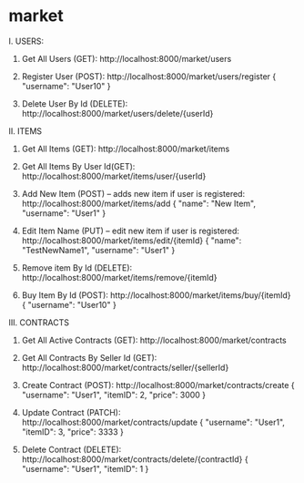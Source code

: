 # market

I.	USERS:
1.	Get All Users (GET):
http://localhost:8000/market/users

2.	Register User (POST):
http://localhost:8000/market/users/register
  {
        "username": "User10"
  }
3.	Delete User By Id (DELETE):
http://localhost:8000/market/users/delete/{userId}


II.	ITEMS
1.	Get All Items (GET):
http://localhost:8000/market/items

2.	Get All Items By User Id(GET):
http://localhost:8000/market/items/user/{userId}

3.	Add New Item (POST) – adds new item if user is registered:
http://localhost:8000/market/items/add
{
      "name": "New Item",
      "username": "User1"
}

4.	Edit Item Name (PUT) – edit new item if user is registered:
http://localhost:8000/market/items/edit/{itemId}
    {
        "name": "TestNewName1",
        "username": "User1"
    }
    
5.	Remove item By Id (DELETE):
http://localhost:8000/market/items/remove/{itemId}

6.	Buy Item By Id (POST):
http://localhost:8000/market/items/buy/{itemId}
  {
        "username": "User10"
  }


III.	CONTRACTS
1.	Get All Active Contracts (GET):
http://localhost:8000/market/contracts

2.	Get All Contracts By Seller Id (GET):
http://localhost:8000/market/contracts/seller/{sellerId}

3.	Create Contract (POST):
http://localhost:8000/market/contracts/create
        {
        "username": "User1",
        "itemID": 2,
        "price": 3000
        }
4.	Update Contract (PATCH):
http://localhost:8000/market/contracts/update
       {
       "username": "User1",
       "itemID": 3,
       "price": 3333
       }
       
5.	Delete Contract (DELETE):
http://localhost:8000/market/contracts/delete/{contractId}
       {
       "username": "User1",
       "itemID": 1
       }
